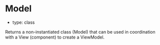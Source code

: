 # Model

- type: class

Returns a non-instantiated class (Model) that can be used in coordination with a View (component) to create a ViewModel.